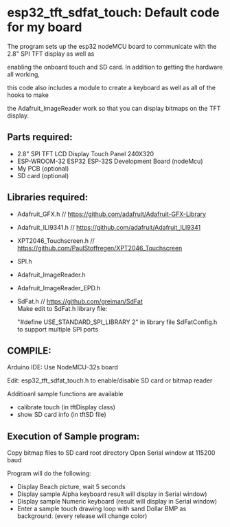 # esp32_tft_sdfat_touch: Default code for my board

The program sets up the esp32 nodeMCU board to communicate with the 2.8" SPI TFT display as well as

enabling the onboard touch and SD card. In addition to getting the hardware all working,

this code also includes a module to create a keyboard as well as all of the hooks to make

the Adafruit_ImageReader work so that you can display bitmaps on the TFT display.

Parts required:
--------------
* 2.8" SPI TFT LCD Display Touch Panel 240X320
* ESP-WROOM-32 ESP32 ESP-32S Development Board (nodeMcu)
* My PCB  (optional)
* SD card (optional)

 Libraries required:
 --------------------
 * Adafruit_GFX.h        // https://github.com/adafruit/Adafruit-GFX-Library
 * Adafruit_ILI9341.h    // https://github.com/adafruit/Adafruit_ILI9341
 * XPT2046_Touchscreen.h // https://github.com/PaulStoffregen/XPT2046_Touchscreen
 * SPI.h
 * Adafruit_ImageReader.h
 * Adafruit_ImageReader_EPD.h
 * SdFat.h               //  https://github.com/greiman/SdFat  
    Make edit to SdFat.h library file:
    
     "#define USE_STANDARD_SPI_LIBRARY 2" in library file SdFatConfig.h to support multiple SPI ports
    

COMPILE:
-----------
 Arduino IDE: Use NodeMCU-32s board
 
 Edit: esp32_tft_sdfat_touch.h to enable/disable SD card or bitmap reader 
 
 Additioanl sample functions are available
 * calibrate touch  (in tftDisplay class)
 * show SD card info (in tftSD file)
 
 Execution of Sample program:
 -----------
 Copy bitmap files to SD card root directory
 Open Serial window at 115200 baud
 
 Program will do the following:
 * Display Beach picture, wait 5 seconds
 * Display sample Alpha keyboard result will display in Serial window)
 * Display sample Numeric keyboard (result will display in Serial window)
 * Enter a sample touch drawing loop with sand Dollar BMP as background. (every release will change color)


